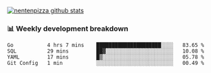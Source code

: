 [![nentenpizza github stats](https://github-readme-stats.vercel.app/api?username=nentenpizza&count_private=true)](https://github.com/anuraghazra/github-readme-stats)

### 📊 Weekly development breakdown
<!--START_SECTION:waka-->

```text
Go           4 hrs 7 mins    █████████████████████░░░░   83.65 %
SQL          29 mins         ██▓░░░░░░░░░░░░░░░░░░░░░░   10.08 %
YAML         17 mins         █▒░░░░░░░░░░░░░░░░░░░░░░░   05.78 %
Git Config   1 min           ░░░░░░░░░░░░░░░░░░░░░░░░░   00.49 %
```

<!--END_SECTION:waka-->

